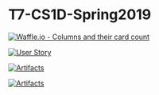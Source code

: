 # T7-CS1D-Spring2019

[![Waffle.io - Columns and their card count](https://badge.waffle.io/kevinvu01/CS1D-Team-Spanky.svg?columns=all)](https://waffle.io/kevinvu01/CS1D-Team-Spanky)

[![User Story](https://img.shields.io/badge/User%20Story-Click%20here-blue.svg)](https://docs.google.com/document/d/1AF-3vD4z698ECxZNJVUZIhKR3KiTe3hSsiw7nDuStlY/edit?usp=sharing)

[![Artifacts](https://img.shields.io/badge/Artifacts-Click%20Here-red.svg)](https://drive.google.com/drive/folders/1U7PTzaM-pf8lKd3LqpbOrMzKAJTUdPav)

[![Artifacts](https://img.shields.io/badge/Meetings!-Click%20Here-blue.svg)](https://docs.google.com/document/d/1o7DWnHOcIRoG2T67kSe0yxcBsd1FGiu5WUmFoPH7YgY/edit)
